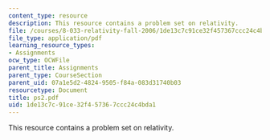 ```yaml
---
content_type: resource
description: This resource contains a problem set on relativity.
file: /courses/8-033-relativity-fall-2006/1de13c7c91ce32f457367ccc24c4bda1_ps2.pdf
file_type: application/pdf
learning_resource_types:
- Assignments
ocw_type: OCWFile
parent_title: Assignments
parent_type: CourseSection
parent_uid: 07a1e5d2-4824-9505-f84a-083d31740b03
resourcetype: Document
title: ps2.pdf
uid: 1de13c7c-91ce-32f4-5736-7ccc24c4bda1
---
```

This resource contains a problem set on relativity.

